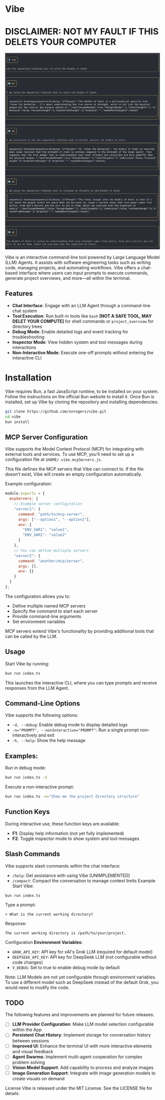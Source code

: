 # Vibe

# DISCLAIMER: NOT MY FAULT IF THIS DELETS YOUR COMPUTER

![You must learn its secret, Conan](https://github.com/snrogers/vibe/blob/main/docs/riddle-of-steel.png?raw=true)


Vibe is an interactive command-line tool powered by Large Language Model (LLM) Agents. It assists with software engineering tasks such as writing code, managing projects, and automating workflows. Vibe offers a chat-based interface where users can input prompts to execute commands, generate project overviews, and more—all within the terminal.

## Features

* **Chat Interface**: Engage with an LLM Agent through a command-line chat system
* **Tool Execution**: Run built-in tools like `bash` **[NOT A SAFE TOOL, MAY DELET YOUR COMPUTE]** for shell commands or `project_overview` for directory trees
* **Debug Mode**: Enable detailed logs and event tracking for troubleshooting
* **Inspector Mode**: View hidden system and tool messages during interactions
* **Non-Interactive Mode**: Execute one-off prompts without entering the interactive CLI

# Installation
Vibe requires Bun, a fast JavaScript runtime, to be installed on your system. Follow the instructions on the official Bun website to install it.
Once Bun is installed, set up Vibe by cloning the repository and installing dependencies:

```bash
git clone https://github.com/snrogers/vibe.git
cd vibe
bun install
```

## MCP Server Configuration

Vibe supports the Model Context Protocol (MCP) for integrating with external tools and services.
To use MCP, you'll need to set up a configuration file at `$HOME/.vibe.mcpServers.js`.

This file defines the MCP servers that Vibe can connect to. If the file doesn't exist, Vibe will create an empty configuration automatically.

Example configuration:

```javascript
module.exports = {
  mcpServers: {
    // Example server configuration
    "server1": {
      command: "path/to/mcp-server",
      args: ["--option1", "--option2"],
      env: {
        "ENV_VAR1": "value1",
        "ENV_VAR2": "value2"
      }
    },
    // You can define multiple servers
    "server2": {
      command: "another/mcp/server",
      args: [],
      env: {}
    }
  }
};
```

The configuration allows you to:
- Define multiple named MCP servers
- Specify the command to start each server
- Provide command-line arguments
- Set environment variables

MCP servers extend Vibe's functionality by providing additional tools that can be called by the LLM.

## Usage
Start Vibe by running:

```bash
bun run index.ts
```

This launches the interactive CLI, where you can type prompts and receive
responses from the LLM Agent.

## Command-Line Options

Vibe supports the following options:

* `-d, --debug`: Enable debug mode to display detailed logs
* `-n="PROMPT", --nonInteractive="PROMPT"`: Run a single prompt non-interactively and exit
* `-h, --help`: Show the help message

## Examples:
Run in debug mode:

```bash
bun run index.ts -d
```

Execute a non-interactive prompt:

```bash
bun run index.ts -n="Show me the project directory structure"
```

## Function Keys

During interactive use, these function keys are available:

* **F1**: Display help information (not yet fully implemented)
* **F2**: Toggle inspector mode to show system and tool messages

## Slash Commands

Vibe supports slash commands within the chat interface:

* `/help`:  Get assistance with using Vibe [UNIMPLEMENTED]
* `/compact`: Compact the conversation to manage context limits
Example
Start Vibe:

```tty
bun run index.ts
```

Type a prompt:

```tty
> What is the current working directory?
```

Response:

```tty
The current working directory is /path/to/your/project.
```

Configuration
**Environment Variables**:

* `GROK_API_KEY`: API key for xAI's Grok LLM (required for default model)
* `DEEPSEEK_API_KEY`: API key for DeepSeek LLM (not configurable without code changes)
* `V_DEBUG`: Set to true to enable debug mode by default

Note: LLM Models are not yet configurable through environment variables.
      To use a different model such as DeepSeek instead of the default Grok,
      you would need to modify the code.

## TODO

The following features and improvements are planned for future releases:

* [ ] **LLM Provider Configuration**: Make LLM model selection configurable within the App
* [ ] **Persistent Chat History**: Implement storage for conversation history between sessions
* [ ] **Improved UI**: Enhance the terminal UI with more interactive elements and visual feedback
* [ ] **Agent Swarms**: Implement multi-agent cooperation for complex problem solving
* [ ] **Vision Model Support**: Add capability to process and analyze images
* [ ] **Image Generation Support**: Integrate with image generation models to create visuals on demand

License
Vibe is released under the MIT License. See the LICENSE file for details.
